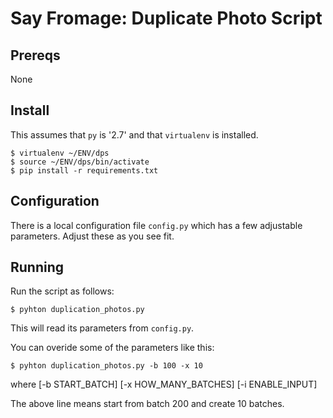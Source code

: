 Say Fromage: Duplicate Photo Script
====================================

Prereqs
-------

None

Install
-------

This assumes that `py` is '2.7' and that `virtualenv` is installed.

    $ virtualenv ~/ENV/dps
    $ source ~/ENV/dps/bin/activate
    $ pip install -r requirements.txt


Configuration
-------------

There is a local configuration file `config.py` which has a few adjustable
parameters. Adjust these as you see fit.


Running
-------

Run the script as follows:

    $ pyhton duplication_photos.py

This will read its parameters from `config.py`.

You can overide some of the parameters like this:

    $ pyhton duplication_photos.py -b 100 -x 10

where [-b START_BATCH] [-x HOW_MANY_BATCHES] [-i ENABLE_INPUT]

The above line means start from batch 200 and create 10 batches.

